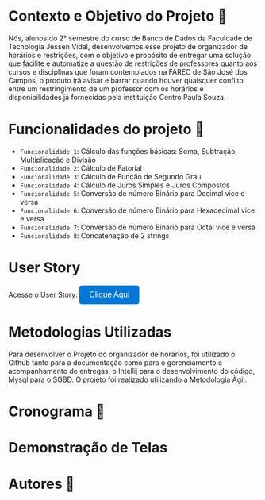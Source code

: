 # Contexto e Objetivo do Projeto 🎯

Nós, alunos do 2° semestre do curso de Banco de Dados da Faculdade de Tecnologia Jessen Vidal, desenvolvemos esse projeto de organizador de horários e restrições, com o objetivo e propósito de entregar uma solução que facilite e automatize a questão de restrições de professores quanto aos cursos e disciplinas que foram contemplados na FAREC de São José dos Campos, o produto irá avisar e barrar quando houver quaisquer conflito entre um restringimento de um professor com os horários e disponibilidades já fornecidas pela instituição Centro Paula Souza.

# Funcionalidades do projeto 🔨

- `Funcionalidade 1`: Cálculo das funções básicas: Soma, Subtração, Multiplicação e Divisão
- `Funcionalidade 2`: Cálculo de Fatorial
- `Funcionalidade 3`: Cálculo de Função de Segundo Grau
- `Funcionalidade 4`: Cálculo de Juros Simples e Juros Compostos
- `Funcionalidade 5`: Conversão de número Binário para Decimal vice e versa
- `Funcionalidade 6`: Conversão de número Binário para Hexadecimal vice e versa
- `Funcionalidade 7`: Conversão de número Binário para Octal vice e versa
- `Funcionalidade 8`: Concatenação de 2 strings

# User Story

Acesse o User Story:
  <a href="https://github.com/orgs/API-FATEC-2024/projects/1" target="_blank">
    <button style="background-color:#0078D7; color:white; border:none; padding:10px 20px; border-radius:5px; font-size:16px;">
      Clique Aqui
    </button>
  </a>
</div>

# Metodologias Utilizadas

Para desenvolver o Projeto do organizador de horários, foi utilizado o Github tanto para a documentação como para o gerenciamento e acompanhamento de entregas, o Intellij para o desenvolvimento do código, Mysql para o SGBD. O projeto foi realizado utilizando a Metodologia Àgil.

# Cronograma 📅 

# Demonstração de Telas

# Autores 📃
